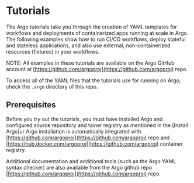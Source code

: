 # Tutorials

The Argo tutorials take you through the creation of YAML templates for workflows and deployments of containerized apps running at scale in Argo. The following examples show how to run CI/CD workflows, deploy stateful and stateless applications, and also use external, non-containerized resources (fixtures) in your workflows.

NOTE: All examples in these tutorials are available on the Argo GitHub account at [https://github.com/argoproj](https://github.com/argoproj) repo.

To access all of the YAML files that the tutorials use for running on Argo, check the `.argo` directory of this repo.

## Prerequisites

Before you try out the tutorials, you must have installed Argo and configured source repository and tainer registry as mentioned in the [Install Argo]ur Argo installation is automatically integrated with [https://github.com/argoproj](https://github.com/argoproj) repo and [https://hub.docker.com/argoproj](https://github.com/argoproj) container registry.

Additional documentation and additional tools (such as the Argo YAML syntax checker) are also available from the Argo github repo [https://github.com/argoproj](https://github.com/argoproj) repo.
